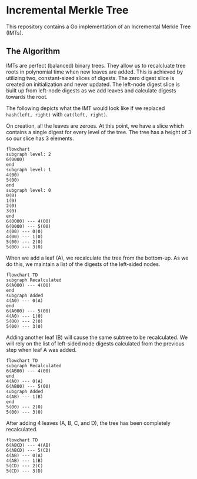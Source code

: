 # Incremental Merkle Tree

This repository contains a Go implementation of an Incremental Merkle Tree (IMTs).

## The Algorithm

IMTs are perfect (balanced) binary trees. They allow us to recalcluate tree roots in polynomial time when new leaves are added. This is achieved by utilizing two, constant-sized slices of digests. The zero digest slice is created on initialization and never updated. The left-node digest slice is built up from left-node digests as we add leaves and calculate digests towards the root.

The following depicts what the IMT would look like if we replaced `hash(left, right)` with `cat(left, right)`.

On creation, all the leaves are zeroes. At this point, we have a slice which contains a single digest for every level of the tree. The tree has a height of 3 so our slice has 3 elements.
```mermaid
flowchart
subgraph level: 2
6(0000)
end
subgraph level: 1
4(00)
5(00)
end
subgraph level: 0
0(0)
1(0)
2(0)
3(0)
end
6(0000) --- 4(00)
6(0000) --- 5(00)
4(00) --- 0(0)
4(00) --- 1(0)
5(00) --- 2(0)
5(00) --- 3(0)
```

When we add a leaf (A), we recalculate the tree from the bottom-up. As we do this, we maintain a list of the digests of the left-sided nodes.
```mermaid
flowchart TD
subgraph Recalculated
6(A000) --- 4(00)
end
subgraph Added
4(A0) --- 0(A)
end
6(A000) --- 5(00)
4(A0) --- 1(0)
5(00) --- 2(0)
5(00) --- 3(0)
```

Adding another leaf (B) will cause the same subtree to be recalculated. We will rely on the list of left-sided node digests calculated from the previous step when leaf A was added.

```mermaid
flowchart TD
subgraph Recalculated
6(AB00) --- 4(00)
end
4(A0) --- 0(A)
6(AB00) --- 5(00)
subgraph Added
4(AB) --- 1(B)
end
5(00) --- 2(0)
5(00) --- 3(0)
```

After adding 4 leaves (A, B, C, and D), the tree has been completely recalculated.
```mermaid
flowchart TD
6(ABCD) --- 4(AB)
6(ABCD) --- 5(CD)
4(AB) --- 0(A)
4(AB) --- 1(B)
5(CD) --- 2(C)
5(CD) --- 3(D)
```
